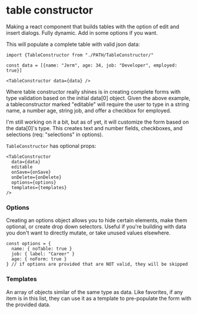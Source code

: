 # table constructor

Making a react component that builds tables with the option of edit and insert dialogs.
Fully dynamic. Add in some options if you want. 

This will populate a complete table with valid json data:
```TSX
import {TableConstructor from "./PATH/TableConstructor/"

const data = [{name: "Jerm", age: 34, job: "Developer", employed: true}]

<TableConstructor data={data} />
```

Where table constructor really shines is in creating complete forms with type validation based on the initial data[0] object. 
Given the above example, a tableconstructor marked "editable" will require the user to type in a string name, a number age, string job, and offer a checkbox for employed.


I'm still working on it a bit, but as of yet, it will customize the form based on the data[0]'s type. This creates text and number fields, checkboxes, and selections (req: "selections" in options).


`TableConstructor` has optional props:
```TSX
<TableConstructor 
  data={data} 
  editable
  onSave={onSave}
  onDelete={onDelete}
  options={options}
  templates={templates}
/>
```

### Options
Creating an options object allows you to hide certain elements, make them optional, or create drop down selectors. 
Useful if you're building with data you don't want to directly mutate, or take unused values elsewhere.

```TSX
const options = {
  name: { noTable: true }
  job: { label: "Career" }
  age: { noForm: true }
} // if options are provided that are NOT valid, they will be skipped
```

### Templates
An array of objects similar of the same type as data. Like favorites, if any item is in this list, they can use it as a template to pre-populate the form with the provided data.
